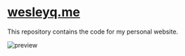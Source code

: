 
# <a href="http://www.wesleyq.me"> wesleyq.me </a>

This repository contains the code for my personal website.

![preview](http://i.imgur.com/br2vvzd.jpg)
